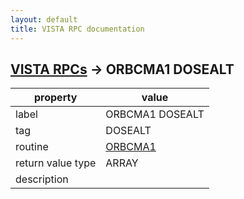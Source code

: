 ```yaml
---
layout: default
title: VISTA RPC documentation
---
```




## [VISTA RPCs](TableOfContent.md) &#8594; ORBCMA1 DOSEALT 

 property | value 
--- | --- 
 label | ORBCMA1 DOSEALT
 tag | DOSEALT
 routine | [ORBCMA1](http://code.osehra.org/dox/Routine_ORBCMA1_source.html)
 return value type | ARRAY
 description | 